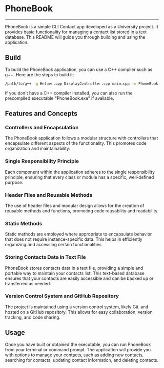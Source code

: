 # PhoneBook

---

PhoneBook is a simple CLI Contact app developed as a University project. It provides basic functionality for managing a contact list stored in a text database. This README will guide you through building and using the application.

## Build

To build the PhoneBook application, you can use a C++ compiler such as g++. Here are the steps to build it:

```sh
/path/to/g++ -g Helper.cpp DisplayController.cpp main.cpp -o PhoneBook
```

If you don't have a C++ compiler installed, you can also run the precompiled executable "PhoneBook.exe" if available.

## Features and Concepts

### Controllers and Encapsulation

The PhoneBook application follows a modular structure with controllers that encapsulate different aspects of the functionality. This promotes code organization and maintainability.

### Single Responsibility Principle

Each component within the application adheres to the single responsibility principle, ensuring that every class or module has a specific, well-defined purpose.

### Header Files and Reusable Methods

The use of header files and modular design allows for the creation of reusable methods and functions, promoting code reusability and readability.

### Static Methods

Static methods are employed where appropriate to encapsulate behavior that does not require instance-specific data. This helps in efficiently organizing and accessing certain functionalities.

### Storing Contacts Data in Text File
PhoneBook stores contacts data in a text file, providing a simple and portable way to maintain your contacts list. This text-based database ensures that your contacts are easily accessible and can be backed up or transferred as needed.

### Version Control System and GitHub Repository

The project is maintained using a version control system, likely Git, and hosted on a GitHub repository. This allows for easy collaboration, version tracking, and code sharing.

## Usage

Once you have built or obtained the executable, you can run PhoneBook from your terminal or command prompt. The application will provide you with options to manage your contacts, such as adding new contacts, searching for contacts, updating contact information, and deleting contacts.
